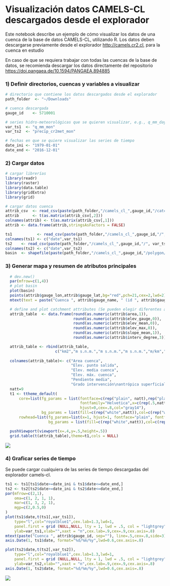 Visualización datos CAMELS-CL descargados desde el explorador
================

Este notebook describe un ejemplo de cómo visualizar los datos de una cuenca de la base de datos CAMELS-CL, utilizando R. Los datos deben descargarse previamente desde el explorador <http://camels.cr2.cl>, para la cuenca en estudio

En caso de que se requiera trabajar con todas las cuencas de la base de datos, se recomienda descargar los datos directamente del repositorio <https://doi.pangaea.de/10.1594/PANGAEA.894885>

### 1) Definir directorios, cuencas y variables a visualizar

``` r
# directorio que contiene los datos descargados desde el explorador
path_folder  <- "~/Downloads"

# cuenca descargada 
gauge_id    <- 5710001 

# series hidro-meteorológicas que se quieren visualizar, e.g., q_mm_day, precip_cr2met_day, tmean_cr2met_day, pet_hargreaves_day, q_mm_mon, precip_cr2met_mon, tmean_cr2met_mon, pet_hargreaves_mon, etc.
var_ts1  <- "q_mm_mon"
var_ts2  <- "precip_cr2met_mon"

# fechas en que se quiere visualizar las series de tiempo
date_ini <- "1979-01-01"
date_end <- "2016-12-01"
```

### 2) Cargar datos

``` r
# cargar librerías
library(readr)
library(raster)
library(data.table)
library(gridExtra)
library(grid)

# cargar datos cuenca
attrib_csv  <- read_csv(paste(path_folder,"/camels_cl_",gauge_id,"/catchment_attributes.csv",sep=""),col_names = FALSE)
attrib      <- t(as.matrix(attrib_csv[,2]))
colnames(attrib) <- t(as.matrix(attrib_csv[,1]))
attrib <- data.frame(attrib,stringsAsFactors = FALSE)

ts1           <- read_csv(paste(path_folder,"/camels_cl_",gauge_id,"/", var_ts1, ".csv",sep=""))
colnames(ts1) <- c("date",var_ts1)
ts2    <- read_csv(paste(path_folder,"/camels_cl_",gauge_id,"/", var_ts2, ".csv",sep=""))
colnames(ts2) <- c("date",var_ts2)
basin  <- shapefile(paste(path_folder,"/camels_cl_",gauge_id,"/polygon/polygon.shp",sep=""))
```

### 3) Generar mapa y resumen de atributos principales

``` r
  # dev.new()
  par(mfrow=c(1,4))
  # plot basin
  plot(basin)
  points(attrib$gauge_lon,attrib$gauge_lat,bg="red",pch=21,cex=2,lwd=2)
  mtext(text = paste("Cuenca ", attrib$gauge_name, " (id ", attrib$gauge_id, ")",sep=""),side = 3, cex=1,font=2,col="gray14",line = 0,adj=0)

  # define and plot catchment attributes (Se pueden elegir diferentes atributos).     
  attrib_table  <- data.frame(round(as.numeric(attrib$area,1)),
                              round(as.numeric(attrib$elev_gauge,0)),
                              round(as.numeric(attrib$elev_mean,0)),
                              round(as.numeric(attrib$elev_max,0)),
                              round(as.numeric(attrib$slope_mean,1)),
                              round(as.numeric(attrib$interv_degree,3)))

  attrib_table <- rbind(attrib_table,
                      c("km2","m s.n.m.","m s.n.m.","m s.n.m.","m/km","-"))
    
  colnames(attrib_table)<- c("Area cuenca",
                             "Elev. punto salida",
                             "Elev. media cuenca",
                             "Elev. máx. cuenca",
                             "Pendiente media",
                             "Grado intervención\nantrópica superficial")
  natt=9
  t1 <- ttheme_default(
      core=list(fg_params = list(fontface=c(rep("plain", natt),rep("plain", natt)),
                                 fontfamily="Helvetica",x=c(rep(.5,natt),rep(0.05,natt)),
                                 hjust=0,cex=.8,col="gray14"),
                bg_params = list(fill=c(rep("white",natt)),col=c(rep("white",natt)),alpha = 0)),
      rowhead=list(fg_params=list(x=1, hjust=1, fontface="plain", fontfamily="Helvetica",cex=.8,col="gray14"),
                   bg_params = list(fill=c(rep("white",natt)),col=c(rep("white",natt)),alpha = 0)),padding = unit(c(0.8, .9), "lines"))

  pushViewport(viewport(x=.4,y=.5,height=.5))
  grid.table(t(attrib_table),theme=t1,cols = NULL)
```

![](load_single_catchment_files/figure-markdown_github/unnamed-chunk-3-1.png)

### 4) Graficar series de tiempo

Se puede cargar cualquiera de las series de tiempo descargadas del explorador camels-cl.

``` r
ts1 <- ts1[ts1$date>=date_ini & ts1$date<=date_end,]
ts2 <- ts2[ts2$date>=date_ini & ts2$date<=date_end,]
par(mfrow=c(2,1),
    oma=c(1, 2, 1, 1),
    mar=c(1, 3, 2, 1),
    mgp=c(2,0.5,0)
)
plot(ts1$date,t(ts1[,var_ts1]),
    type="l",col="royalblue1",cex.lab=1.3,lwd=1,
    panel.first = grid (NULL,NULL, lty = 1, lwd = .5, col = "lightgrey"),
    ylab=var_ts1,xlab="",xaxt = "n",cex.lab=.9,cex=.9,cex.axis=.8)
mtext(paste("Cuenca ", attrib$gauge_id, sep=""), line=.5,cex=.8,side=3)
axis.Date(1, ts1$date, format="%d/%m/%y",lwd=0.6,cex.axis=.8)

plot(ts2$date,t(ts2[,var_ts2]),
    type="l",col="royalblue1",cex.lab=1.3,lwd=1,
    panel.first = grid (NULL,NULL, lty = 1, lwd = .5, col = "lightgrey"),
    ylab=var_ts2,xlab="",xaxt = "n",cex.lab=.9,cex=.9,cex.axis=.8)
axis.Date(1, ts2$date, format="%d/%m/%y",lwd=0.6,cex.axis=.8)
```

![](load_single_catchment_files/figure-markdown_github/unnamed-chunk-4-1.png)
